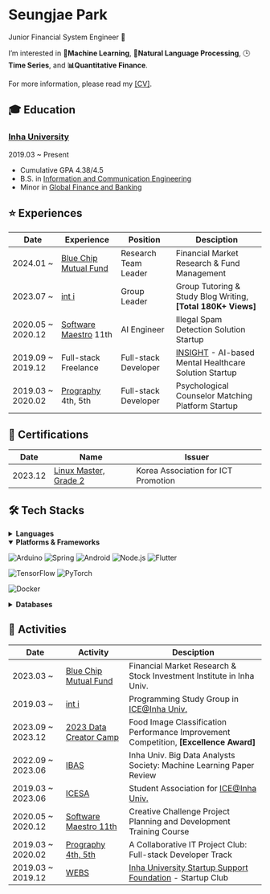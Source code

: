 # Seungjae Park

Junior Financial System Engineer 🌱

I’m interested in **🤖Machine Learning**, **📖Natural Language Processing**, 🕒**Time Series**, and **📊Quantitative Finance**.

For more information, please read my [[CV]](https://raw.githubusercontent.com/Astro36/Astro36/main/CV_Park.pdf).

## 🎓 Education

### [Inha University](http://www.inha.ac.kr/)

2019.03 ~ Present

- Cumulative GPA 4.38/4.5
- B.S. in [Information and Communication Engineering](https://ice.inha.ac.kr/ice/index.do)
- Minor in [Global Finance and Banking](https://gfiba.inha.ac.kr/gfiba/index.do)

## ⭐ Experiences

| Date | Experience | Position | Desciption |
| --- | --- | --- | --- |
| 2024.01 ~ | [‌Blue Chip Mutual Fund](https://inhabluechip.com/) | Research Team Leader | Financial Market Research & Fund Management |
| 2023.07 ~ | [int i](https://int-i.github.io/) | Group Leader | Group Tutoring & Study Blog Writing, **[Total 180K+ Views]** |
| 2020.05 ~ 2020.12 | [Software Maestro](https://www.swmaestro.org/sw/main/main.do) 11th | AI Engineer | Illegal Spam Detection Solution Startup |
| 2019.09 ~ 2019.12 | Full-stack Freelance | Full-stack Developer | [INSIGHT](https://insightsolution.github.io/) - AI-based Mental Healthcare Solution Startup |
| 2019.03 ~ 2020.02 | [Prography](https://prography.org/) 4th, 5th | Full-stack Developer | Psychological Counselor Matching Platform Startup |

## 📑 Certifications

| Date | Name | Issuer |
| --- | --- | --- |
| 2023.12 | [Linux Master, Grade 2](https://www.pqi.or.kr/inf/qul/infQulBasDetail.do?qulId=433) | Korea Association for ICT Promotion |

## 🛠 Tech Stacks

<details>
<summary><b>Languages</b></summary>

![C++](https://img.shields.io/badge/C++-00599C?style=flat-square&logo=c%2B%2B&logoColor=white)
![Java](https://img.shields.io/badge/Java-ED8B00?style=flat-square&logo=openjdk&logoColor=white)
![Kotlin](https://img.shields.io/badge/Kotlin-7F52FF?style=flat-square&logo=kotlin&logoColor=white)
![JavaScript](https://img.shields.io/badge/JavaScript-F7DF1E?style=flat-square&logo=javascript&logoColor=black)
![TypeScript](https://img.shields.io/badge/TypeScript-3178C6?style=flat-square&logo=typescript&logoColor=white)
![Python](https://img.shields.io/badge/Python-3776AB?style=flat-square&logo=python&logoColor=white)
![Rust](https://img.shields.io/badge/Rust-000000?style=flat-square&logo=rust&logoColor=white)
![Dart](https://img.shields.io/badge/Dart-0175C2?style=flat-square&logo=dart&logoColor=white)

</details>

<details open>
<summary><b>Platforms & Frameworks</b></summary>

![Arduino](https://img.shields.io/badge/Arduino-00878F?style=flat-square&logo=arduino&logoColor=white)
![Spring](https://img.shields.io/badge/Spring-6DB33F?style=flat-square&logo=spring&logoColor=white)
![Android](https://img.shields.io/badge/Android-3DDC84?style=flat-square&logo=android&logoColor=white)
![Node.js](https://img.shields.io/badge/Node.js-339933?style=flat-square&logo=node.js&logoColor=white)
![Flutter](https://img.shields.io/badge/Flutter-02569B?style=flat-square&logo=flutter&logoColor=white)

![TensorFlow](https://img.shields.io/badge/TensorFlow-FF6F00?style=flat-square&logo=tensorflow&logoColor=white)
![PyTorch](https://img.shields.io/badge/PyTorch-EE4C2C?style=flat-square&logo=pytorch&logoColor=white)

![Docker](https://img.shields.io/badge/Docker-2496ED?style=flat-square&logo=docker&logoColor=white)

</details>

<details>
<summary><b>Databases</b></summary>

![MySQL](https://img.shields.io/badge/MySQL-4479A1?style=flat-square&logo=mysql&logoColor=white)
![PostgreSQL](https://img.shields.io/badge/PostgreSQL-4169E1?style=flat-square&logo=postgresql&logoColor=white)

</details>

## 🎯 Activities

| Date | Activity | Desciption |
| --- | --- | --- |
| 2023.03 ~ | [‌Blue Chip Mutual Fund](https://inhabluechip.com/) | Financial Market Research & Stock Investment Institute in Inha Univ. |
| 2019.03 ~ | [int i](https://int-i.github.io/) | Programming Study Group in [ICE@Inha Univ.](https://ice.inha.ac.kr/ice/2247/subview.do) |
| 2023.09 ~ 2023.12 | [2023 Data Creator Camp](https://kbig.kr/portal/kbig/keybiz/creatorcamp/info.page) | Food Image Classification Performance Improvement Competition, **[Excellence Award]** |
| 2022.09 ~ 2023.06 | [IBAS](https://www.inhabas.com/) | Inha Univ. Big Data Analysts Society: Machine Learning Paper Review |
| 2019.03 ~ 2023.06 | [ICESA](https://ice.inha.ac.kr/ice/2246/subview.do) | Student Association for [ICE@Inha Univ.](https://ice.inha.ac.kr/ice/2246/subview.do) |
| 2020.05 ~ 2020.12 | [Software Maestro 11th](https://www.swmaestro.org/) | Creative Challenge Project Planning and Development Training Course |
| 2019.03 ~ 2020.02 | [Prography 4th, 5th](https://prography.org/) | A Collaborative IT Project Club: Full-­stack Developer Track |
| 2019.03 ~ 2019.12 | [WEBS](https://cafe.naver.com/websinha) | [Inha University Startup Support Foundation](http://startup.inha.ac.kr/index.htm) - Startup Club |
